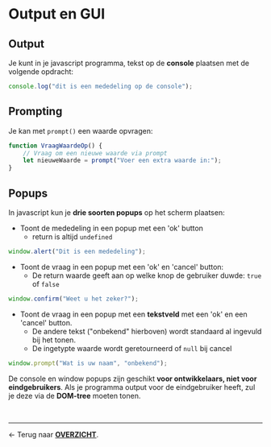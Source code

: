 # Output en GUI

## Output

Je kunt in je javascript programma, tekst op de **console** plaatsen met de volgende opdracht:
```js
console.log("dit is een mededeling op de console");
```

## Prompting

Je kan met `prompt()` een waarde opvragen:
```js
function VraagWaardeOp() {
    // Vraag om een nieuwe waarde via prompt
    let nieuweWaarde = prompt("Voer een extra waarde in:");
}
```

## Popups

In javascript kun je **drie soorten popups** op het scherm plaatsen:

- Toont de mededeling in een popup met een 'ok' button
    - return is altijd `undefined`
```js
window.alert("Dit is een mededeling");
```

- Toont de vraag in een popup met een 'ok' en 'cancel' button:
    - De return waarde geeft aan op welke knop de gebruiker duwde: `true` of `false`
```js
window.confirm("Weet u het zeker?");
```


- Toont de vraag in een popup met een **tekstveld** met een 'ok' en een 'cancel' button.
    - De andere tekst ("onbekend" hierboven) wordt standaard al ingevuld bij het tonen.
    - De ingetypte waarde wordt geretourneerd of `null` bij cancel
```js
window.prompt("Wat is uw naam", "onbekend");
```
De console en window popups zijn geschikt **voor ontwikkelaars, niet voor eindgebruikers**. Als je programma output voor de eindgebruiker heeft, zul je deze via de **DOM-tree** moeten tonen.


<br>

---

&larr; Terug naar [**OVERZICHT**](./README.md#overview).